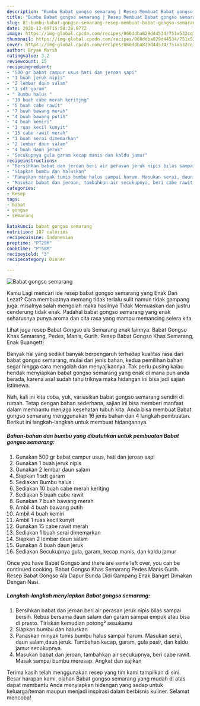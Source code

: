 ```yaml
---
description: "Bumbu Babat gongso semarang | Resep Membuat Babat gongso semarang Yang Lezat"
title: "Bumbu Babat gongso semarang | Resep Membuat Babat gongso semarang Yang Lezat"
slug: 81-bumbu-babat-gongso-semarang-resep-membuat-babat-gongso-semarang-yang-lezat
date: 2020-12-09T15:58:28.077Z
image: https://img-global.cpcdn.com/recipes/060ddba829d44534/751x532cq70/babat-gongso-semarang-foto-resep-utama.jpg
thumbnail: https://img-global.cpcdn.com/recipes/060ddba829d44534/751x532cq70/babat-gongso-semarang-foto-resep-utama.jpg
cover: https://img-global.cpcdn.com/recipes/060ddba829d44534/751x532cq70/babat-gongso-semarang-foto-resep-utama.jpg
author: Bryan Marsh
ratingvalue: 3.2
reviewcount: 15
recipeingredient:
- "500 gr babat campur usus hati dan jeroan sapi"
- "1 buah jeruk nipis"
- "2 lembar daun salam"
- "1 sdt garam"
- " Bumbu halus "
- "10 buah cabe merah keritjng"
- "5 buah cabe rawit"
- "7 buah bawang merah"
- "4 buah bawang putih"
- "4 buah kemiri"
- "1 ruas kecil kunyit"
- "15 cabe rawit merah"
- "1 buah serai dimemarkan"
- "2 lembar daun salam"
- "4 buah daun jeruk"
- "Secukupnya gula garam kecap manis dan kaldu jamur"
recipeinstructions:
- "Bersihkan babat dan jeroan beri air perasan jeruk nipis bilas sampai bersih. Rebus bersama daun salam dan garam sampai empuk atau bisa di presto. Tiriskan kemudian potong² sesukamu"
- "Siapkan bumbu dan haluskan"
- "Panaskan minyak tumis bumbu halus sampai harum. Masukan serai, daun salam,daun jeruk. Tambahan kecap, garam, gula pasir, dan kaldu jamur secukupnya."
- "Masukan babat dan jeroan, tambahkan air secukupnya, beri cabe rawit. Masak sampai bumbu meresap. Angkat dan sajikan"
categories:
- Resep
tags:
- babat
- gongso
- semarang

katakunci: babat gongso semarang 
nutrition: 187 calories
recipecuisine: Indonesian
preptime: "PT29M"
cooktime: "PT58M"
recipeyield: "3"
recipecategory: Dinner

---
```



![Babat gongso semarang](https://img-global.cpcdn.com/recipes/060ddba829d44534/751x532cq70/babat-gongso-semarang-foto-resep-utama.jpg)

Kamu Lagi mencari ide resep babat gongso semarang yang Enak Dan Lezat? Cara membuatnya memang tidak terlalu sulit namun tidak gampang juga. misalnya salah mengolah maka hasilnya Tidak Memuaskan dan justru cenderung tidak enak. Padahal babat gongso semarang yang enak seharusnya punya aroma dan cita rasa yang mampu memancing selera kita.

Lihat juga resep Babat Gongso ala Semarang enak lainnya. Babat Gongso Khas Semarang, Pedes, Manis, Gurih. Resep Babat Gongso Khas Semarang, Enak Buangett!

Banyak hal yang sedikit banyak berpengaruh terhadap kualitas rasa dari babat gongso semarang, mulai dari jenis bahan, kedua pemilihan bahan segar hingga cara mengolah dan menyajikannya. Tak perlu pusing kalau hendak menyiapkan babat gongso semarang yang enak di mana pun anda berada, karena asal sudah tahu triknya maka hidangan ini bisa jadi sajian istimewa.


Nah, kali ini kita coba, yuk, variasikan babat gongso semarang sendiri di rumah. Tetap dengan bahan sederhana, sajian ini bisa memberi manfaat dalam membantu menjaga kesehatan tubuh kita. Anda bisa membuat Babat gongso semarang menggunakan 16 jenis bahan dan 4 langkah pembuatan. Berikut ini langkah-langkah untuk membuat hidangannya.

<!--inarticleads1-->

##### Bahan-bahan dan bumbu yang dibutuhkan untuk pembuatan Babat gongso semarang:

1. Gunakan 500 gr babat campur usus, hati dan jeroan sapi
1. Gunakan 1 buah jeruk nipis
1. Gunakan 2 lembar daun salam
1. Siapkan 1 sdt garam
1. Sediakan  Bumbu halus :
1. Sediakan 10 buah cabe merah keritjng
1. Sediakan 5 buah cabe rawit
1. Gunakan 7 buah bawang merah
1. Ambil 4 buah bawang putih
1. Ambil 4 buah kemiri
1. Ambil 1 ruas kecil kunyit
1. Gunakan 15 cabe rawit merah
1. Sediakan 1 buah serai dimemarkan
1. Siapkan 2 lembar daun salam
1. Gunakan 4 buah daun jeruk
1. Sediakan Secukupnya gula, garam, kecap manis, dan kaldu jamur


Once you have Babat Gongso and there are some left over, you can be continued cooking. Babat Gongso Khas Semarang Pedes Manis Gurih. Resep Babat Gongso Ala Dapur Bunda Didi Gampang Enak Banget Dimakan Dengan Nasi. 

<!--inarticleads2-->

##### Langkah-langkah menyiapkan Babat gongso semarang:

1. Bersihkan babat dan jeroan beri air perasan jeruk nipis bilas sampai bersih. Rebus bersama daun salam dan garam sampai empuk atau bisa di presto. Tiriskan kemudian potong² sesukamu
1. Siapkan bumbu dan haluskan
1. Panaskan minyak tumis bumbu halus sampai harum. Masukan serai, daun salam,daun jeruk. Tambahan kecap, garam, gula pasir, dan kaldu jamur secukupnya.
1. Masukan babat dan jeroan, tambahkan air secukupnya, beri cabe rawit. Masak sampai bumbu meresap. Angkat dan sajikan




Terima kasih telah menggunakan resep yang tim kami tampilkan di sini. Besar harapan kami, olahan Babat gongso semarang yang mudah di atas dapat membantu Anda menyiapkan hidangan yang sedap untuk keluarga/teman maupun menjadi inspirasi dalam berbisnis kuliner. Selamat mencoba!
